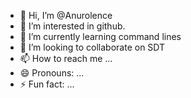 - 👋 Hi, I’m @Anurolence
- 👀 I’m interested in github.
- 🌱 I’m currently learning command lines
- 💞️ I’m looking to collaborate on SDT
- 📫 How to reach me ...
- 😄 Pronouns: ...
- ⚡ Fun fact: ...

<!---
Anurolence/Anurolence is a ✨ special ✨ repository because its `README.md` (this file) appears on your GitHub profile.
You can click the Preview link to take a look at your changes.
--->
